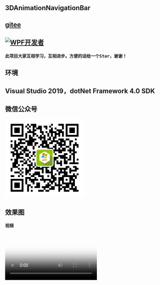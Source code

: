 
## 3DAnimationNavigationBar
## [gitee](https://gitee.com/yanjinhua/3DAnimationNavigationBar)

## <a target="_blank" href="https://qm.qq.com/cgi-bin/qm/qr?k=B61RFy2vvpaKLEDxaW6NsDpPZA-eSyFh&jump_from=webapi"><img border="0" src="https://pub.idqqimg.com/wpa/images/group.png" alt="WPF开发者" title="WPF开发者"></a>


#### 此项目大家互相学习，互相进步。方便的话给一个<kbd>Star</kbd>，谢谢！

## 环境

## Visual Studio 2019，dotNet Framework 4.0 SDK
 
## 微信公众号
<img src="/Images/wxgzh.jpg"/> 
 
## __效果图__ 

#### 视频
<video id="video" controls="" preload="none" poster="/Images/3dBar.png">
<source id="mp4" src="/Images/3dBar.png" type="video/3dBar.mp4">
</video>


